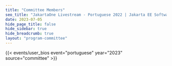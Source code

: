 ```yaml
---
title: "Committee Members"
seo_title: "JakartaOne Livestream - Portuguese 2022 | Jakarta EE Software | Cloud Native"
date: 2023-07-05
hide_page_title: false
hide_sidebar: true
hide_breadcrumb: true
layout: "program-committee"
---
```


{{< events/user_bios event="portuguese" year="2023" source="committee" >}}